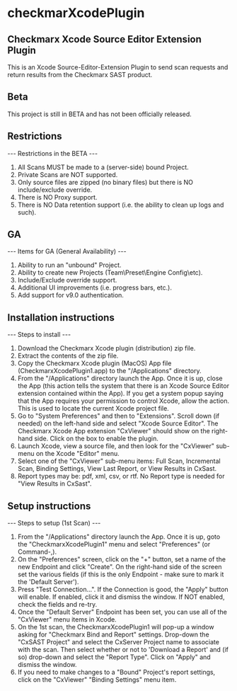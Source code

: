 # checkmarXcodePlugin

## Checkmarx Xcode Source Editor Extension Plugin

This is an Xcode Source-Editor-Extension Plugin to send scan
requests and return results from the Checkmarx SAST product.

## Beta

This project is still in BETA and has not been officially released.

## Restrictions

--- Restrictions in the BETA ---

1) All Scans MUST be made to a (server-side) bound Project.
2) Private Scans are NOT supported.
3) Only source files are zipped (no binary files) but there is NO include/exclude override.
4) There is NO Proxy support.
5) There is NO Data retention support (i.e. the ability to clean up logs and such).

## GA

--- Items for GA (General Availability) ---

1) Ability to run an "unbound" Project.</li>
2) Ability to create new Projects (Team\Preset\Engine Config\etc).
3) Include/Exclude override support.
4) Additional UI improvements (i.e. progress bars, etc.).
5) Add support for v9.0 authentication.

## Installation instructions

--- Steps to install ---

1) Download the Checkmarx Xcode plugin (distribution) zip file.
2) Extract the contents of the zip file.
3) Copy the Checkmarx Xcode plugin (MacOS) App file (CheckmarxXcodePlugin1.app) to the "/Applications" directory.
4) From the "/Applications" directory launch the App. Once it is up, close the App (this action tells the system that there is an Xcode Source Editor extension contained within the App). If you get a system popup saying that the App requires your permission to control Xcode, allow the action. This is used to locate the current Xcode project file.
5) Go to "System Preferences" and then to "Extensions". Scroll down (if needed) on the left-hand side and select "Xcode Source Editor". The Checkmarx Xcode App extension "CxViewer" should show on the right-hand side. Click on the box to enable the plugin.
6) Launch Xcode, view a source file, and then look for the "CxViewer" sub-menu on the Xcode "Editor" menu.
7) Select one of the "CxViewer" sub-menu items: Full Scan, Incremental Scan, Binding Settings, View Last Report, or View Results in CxSast.
8) Report types may be: pdf, xml, csv, or rtf. No Report type is needed for "View Results in CxSast".

## Setup instructions

--- Steps to setup (1st Scan) ---

1) From the "/Applications" directory launch the App. Once it is up, goto the "CheckmarxXcodePlugin1" menu and select "Preferences" (or Command-,).
2) On the "Preferences" screen, click on the "+" button, set a name of the new Endpoint and click "Create". On the right-hand side of the screen set the various fields (if this is the only Endpoint - make sure to mark it the 'Default Server').
3) Press "Test Connection...". If the Connection is good, the "Apply" button will enable. If enabled, click it and dismiss the window. If NOT enabled, check the fields and re-try.
4) Once the "Default Server" Endpoint has been set, you can use all of the "CxViewer" menu items in Xcode.
5) On the 1st scan, the CheckmarxXcodePlugin1 will pop-up a window asking for "Checkmarx Bind and Report" settings. Drop-down the "CxSAST Project" and select the CxServer Project name to associate with the scan. Then select whether or not to 'Download a Report' and (if so) drop-down and select the "Report Type". Click on "Apply" and dismiss the window.  
6) If you need to make changes to a "Bound" Project's report settings, click on the "CxViewer" "Binding Settings" menu item.

